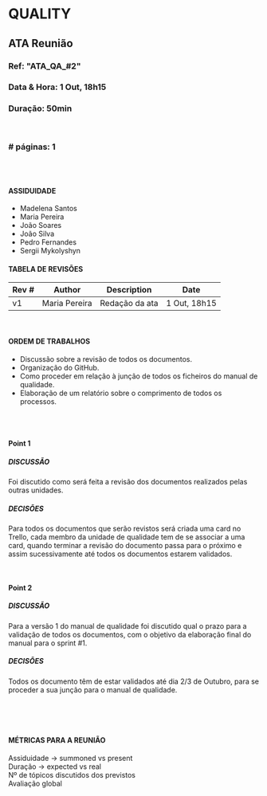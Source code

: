 
# QUALITY

## ATA Reunião

### Ref: "ATA_QA_#2"

### Data & Hora: 1 Out, 18h15

### Duração: 50min
 
 <br/>

### # páginas: 1

<br/> 
<br/>

#### ASSIDUIDADE

* Madelena Santos
* Maria Pereira
* João Soares
* João Silva
* Pedro Fernandes
* Sergii Mykolyshyn

#### TABELA DE REVISÕES

Rev # | Author | Description | Date
--- | --- | --- | ---
v1 | Maria Pereira | Redação da ata | 1 Out, 18h15

<br/>

#### ORDEM DE TRABALHOS

* Discussão sobre a revisão de todos os documentos.
* Organização do GitHub.
* Como proceder em relação à junção de todos os ficheiros do manual de qualidade.
* Elaboração de um relatório sobre o comprimento de todos os processos. 

<br/> 
<br/>

#### Point 1
##### DISCUSSÃO
Foi discutido como será feita a revisão dos documentos realizados pelas outras unidades.

##### DECISÕES
Para todos os documentos que serão revistos será criada uma card no Trello, cada membro da unidade de qualidade tem de se associar a uma card, quando terminar a revisão do documento passa para o próximo e assim sucessivamente até todos os documentos estarem validados.

<br/>

#### Point 2
##### DISCUSSÃO
Para a versão 1 do manual de qualidade foi discutido qual o prazo para a validação de todos os documentos, com o objetivo da elaboração final do manual para o sprint #1.

##### DECISÕES
Todos os documento têm de estar validados até dia 2/3 de Outubro, para se proceder a sua junção para o manual de qualidade.

<br/>

<br/> 
<br/>

#### MÉTRICAS PARA A REUNIÃO
Assiduidade -> summoned vs present<br/>
Duração -> expected vs real<br/>
Nº de tópicos discutidos dos previstos<br/>
Avaliação global<br/>